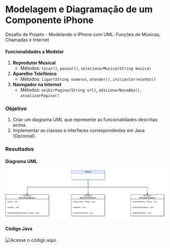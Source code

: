 # Modelagem e Diagramação de um Componente iPhone

Desafio de Projeto - Modelando o iPhone com UML: Funções de Músicas, Chamadas e Internet

#### Funcionalidades a Modelar
1. **Reprodutor Musical**
   - Métodos: `tocar()`, `pausar()`, `selecionarMusica(String musica)`
2. **Aparelho Telefônico**
   - Métodos: `ligar(String numero)`, `atender()`, `iniciarCorreioVoz()`
3. **Navegador na Internet**
   - Métodos: `exibirPagina(String url)`, `adicionarNovaAba()`, `atualizarPagina()`

### Objetivo
1. Criar um diagrama UML que represente as funcionalidades descritas acima.
2. Implementar as classes e interfaces correspondentes em Java (Opcional).

### Resultados

#### Diagrama UML
![](https://github.com/AlinyKelly/desafio-UML-iPhone/blob/main/diagramasUML/Desafio%20DIO%20-%20iPhone%20UML.png?raw=true)

#### Código Java

![Acesse o código aqui.](https://github.com/AlinyKelly/desafio-UML-iPhone/tree/main/codigoJava/IphoneUML)